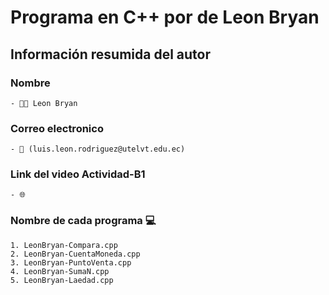 # Programa en C++ por de Leon Bryan
## Información resumida del autor
### Nombre
    - 👨‍💻 Leon Bryan
### Correo electronico
    - 📧 (luis.leon.rodriguez@utelvt.edu.ec)
### Link del video Actividad-B1
    - 🌐 
### Nombre de cada programa 💻
    1. LeonBryan-Compara.cpp
    2. LeonBryan-CuentaMoneda.cpp
    3. LeonBryan-PuntoVenta.cpp
    4. LeonBryan-SumaN.cpp
    5. LeonBryan-Laedad.cpp
